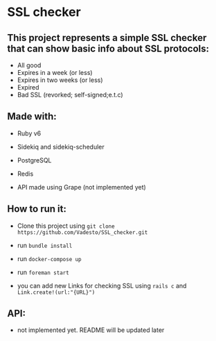 # SSL checker

## This project represents a simple SSL checker that can show basic info about SSL protocols:

- All good
- Expires in a week (or less)
- Expires in two weeks (or less)
- Expired
- Bad SSL (revorked; self-signed;e.t.c)

## Made with:

* Ruby v6

* Sidekiq and sidekiq-scheduler

* PostgreSQL

* Redis

* API made using Grape (not implemented yet)

## How to run it:

- Clone this project using `git clone https://github.com/Vadesto/SSL_checker.git`

- run `bundle install`

- run `docker-compose up`

- run `foreman start`

- you can add new Links for checking SSL using `rails c` and `Link.create!(url:"{URL}")`

## API:

- not implemented yet. README will be updated later
